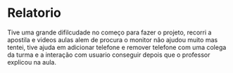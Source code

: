 # Relatorio
Tive uma grande difilcudade no começo para fazer o projeto, recorri a apostila e videos aulas alem de procura o monitor não ajudou muito mas tentei, tive ajuda em adicionar telefone e remover telefone com uma colega da turma e a interação com usuario conseguir depois que o professor explicou na aula.
